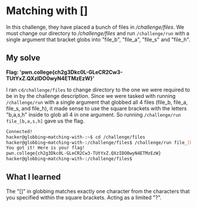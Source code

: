 # Matching with []

In this challenge, they have placed a bunch of files in */challenge/files*. We must change our directory to */challenge/files* and run ``/challenge/run`` with a single argument that bracket globs into "file_b", "file_a", "file_s" and "file_h". 

## My solve
**Flag: 'pwn.college{ch2g3Dkc0L-GLeCR2Cw3-TUtYxZ.QXzIDO0wyN4ETMzEzW}'**

I ran ``cd/challenge/files`` to change directory to the one we were required to be in by the challenge description. Since we were tasked with running ``/challenge/run`` with a single argument that globbed all 4 files (file_b, file_a, file_s, and file_h), it made sense to use the square brackets with the letters "b,a,s,h" inside to glob all 4 in one argument. So running ``/challenge/run file_[b,a,s,h]`` gave us the flag.

```bash
Connected!
hacker@globbing~matching-with-:~$ cd /challenge/files
hacker@globbing~matching-with-:/challenge/files$ /challenge/run file_[b,a,s,h]
You got it! Here is your flag!
pwn.college{ch2g3Dkc0L-GLeCR2Cw3-TUtYxZ.QXzIDO0wyN4ETMzEzW}
hacker@globbing~matching-with-:/challenge/files$ 
```

## What I learned

The "[]" in globbing matches exactly one character from the characters that you specified within the square brackets. Acting as a limited "?".